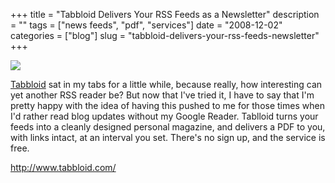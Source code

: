 +++
title = "Tabbloid Delivers Your RSS Feeds as a Newsletter"
description = ""
tags = ["news feeds", "pdf", "services"]
date = "2008-12-02"
categories = ["blog"]
slug = "tabbloid-delivers-your-rss-feeds-newsletter"
+++



  <div class="notebook-screenshot"><a href="http://www.tabbloid.com/"><img src="//konigi.com/media/notebook/tabbloid.jpg" class="notebook-image" /></a></div><p><a href="http://www.tabbloid.com/">Tabbloid</a> sat in my tabs for a little while, because really, how interesting can yet another RSS reader be? But now that I've tried it, I have to say that I'm pretty happy with the idea of having this pushed to me for those times when I'd rather read blog updates without my Google Reader. Tablloid turns your feeds into a cleanly designed personal magazine, and delivers a PDF to you, with links intact, at an interval you set. There's no sign up, and the service is free.</p>
    
  <a href="http://www.tabbloid.com/">http://www.tabbloid.com/</a>
